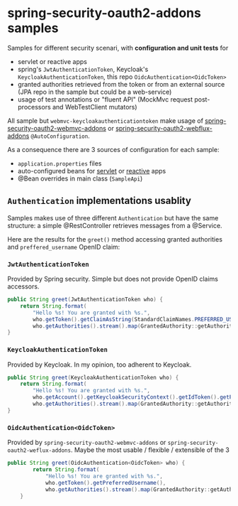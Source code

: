 # spring-security-oauth2-addons samples

Samples for different security scenari, with **configuration and unit tests** for
- servlet or reactive apps
- spring's `JwtAuthenticationToken`, Keycloak's `KeycloakAuthenticationToken`, this repo `OidcAuthentication<OidcToken>`
- granted authorities retrieved from the token or from an external source (JPA repo in the sample but could be a web-service)
- usage of test annotations or "fluent API" (MockMvc request post-processors and WebTestClient mutators)

All sample but `webmvc-keycloakauthenticationtoken` make usage of [spring-security-oauth2-webmvc-addons](https://github.com/ch4mpy/spring-addons/blob/master/spring-security-oauth2-webmvc-addons/src/main/java/com/c4_soft/springaddons/security/oauth2/config/synchronised/ServletSecurityBeans.java) or [spring-security-oauth2-webflux-addons](https://github.com/ch4mpy/spring-addons/blob/master/spring-security-oauth2-webflux-addons/src/main/java/com/c4_soft/springaddons/security/oauth2/config/reactive/ReactiveSecurityBeans.java) `@AutoConfiguration`.

As a consequence there are 3 sources of configuration for each sample:
- `application.properties` files
- auto-configured beans for [servlet](https://github.com/ch4mpy/spring-addons/blob/master/spring-security-oauth2-webmvc-addons/src/main/java/com/c4_soft/springaddons/security/oauth2/config/synchronised/ServletSecurityBeans.java) or [reactive](https://github.com/ch4mpy/spring-addons/blob/master/spring-security-oauth2-webflux-addons/src/main/java/com/c4_soft/springaddons/security/oauth2/config/reactive/ReactiveSecurityBeans.java) apps
- @Bean overrides in main class (`SampleApi`)

## `Authentication` implementations usablity
Samples makes use of three different `Authentication` but have the same structure: a simple @RestController retrieves messages from a @Service.

Here are the results for the `greet()` method accessing granted authorities and `preffered_username` OpenID claim:

### `JwtAuthenticationToken`
Provided by Spring security. Simple but does not provide OpenID claims accessors.
``` java
public String greet(JwtAuthenticationToken who) {
    return String.format(
        "Hello %s! You are granted with %s.",
        who.getToken().getClaimAsString(StandardClaimNames.PREFERRED_USERNAME),
        who.getAuthorities().stream().map(GrantedAuthority::getAuthority).toList());
}
```

### `KeycloakAuthenticationToken`
Provided by Keycloak. In my opinion, too adherent to Keycloak.
``` java
public String greet(KeycloakAuthenticationToken who) {
    return String.format(
        "Hello %s! You are granted with %s.",
        who.getAccount().getKeycloakSecurityContext().getIdToken().getPreferredUsername(),
        who.getAuthorities().stream().map(GrantedAuthority::getAuthority).toList());
}
```

### `OidcAuthentication<OidcToken>`
Provided by `spring-security-oauth2-webmvc-addons` or `spring-security-oauth2-weflux-addons`. Maybe the most usable / flexible / extensible of the 3
``` java
public String greet(OidcAuthentication<OidcToken> who) {
		return String.format(
            "Hello %s! You are granted with %s.",
            who.getToken().getPreferredUsername(),
            who.getAuthorities().stream().map(GrantedAuthority::getAuthority).toList());
	}
```